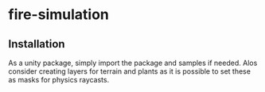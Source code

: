# fire-simulation

## Installation
As a unity package, simply import the package and samples if needed. Alos consider creating layers for terrain and plants as it is possible to set these as masks for physics raycasts.

